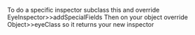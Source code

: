 To do a specific inspector subclass this and override 	EyeInspector>>addSpecialFieldsThen on your object override	Object>>eyeClassso it returns your new inspector